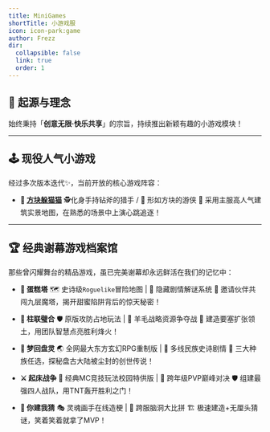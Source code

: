 ```yaml
---
title: MiniGames
shortTitle: 小游戏服
icon: icon-park:game
author: Frezz
dir:
  collapsible: false
  link: true
  order: 1
---
```




## 🌟 起源与理念

始终秉持「**创意无限·快乐共享**」的宗旨，持续推出新颖有趣的小游戏模块！

---

## 🕹️ 现役人气小游戏

经过多次版本迭代✨，当前开放的核心游戏阵容：

- **🏃 [方块躲猫猫](./HideAndSeek)**
  🕵️化身手持钻斧的猎手 / 🧱 形如方块的游侠
  🌆 采用主服高人气建筑实景地图，在熟悉的场景中上演心跳追逐！

---

## 🏆 经典谢幕游戏档案馆

那些曾闪耀舞台的精品游戏，虽已完美谢幕却永远鲜活在我们的记忆中：

- **🍰 蛋糕塔**
  🗺️ 史诗级`Roguelike`冒险地图 | 🧩 隐藏剧情解谜系统
  👫 邀请伙伴共闯九层魔塔，揭开甜蜜陷阱背后的惊天秘密！

- **🎪 柱联璧合**
  🛡️ 原版攻防占地玩法 | 🧶 羊毛战略资源争夺战
  🏰 建造要塞扩张领土，用团队智慧点亮胜利烽火！

- **🐉 梦回盘灵**
  🌏 全网最大东方玄幻RPG重制版 | 📜 多线民族史诗剧情
  🏮 三大种族任选，探秘盘古大陆被尘封的创世传说！

- **⚔️ 起床战争**
  💎 经典MC竞技玩法校园特供版 | 🏹 跨年级PVP巅峰对决
  🛡️ 组建最强四人战队，用TNT轰开胜利之门！

- **🎨 你建我猜**
  🎭 灵魂画手在线造梗 | 🤣 跨服脑洞大比拼
  🏗️ 极速建造+无厘头猜谜，笑着笑着就拿了MVP！